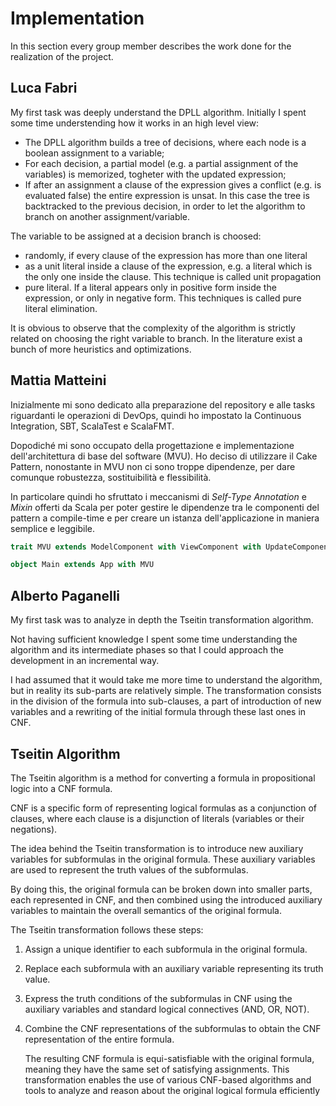 # Implementation

In this section every group member describes the work done for the realization of the project.

## Luca Fabri

My first task was deeply understand the DPLL algorithm. Initially I spent some time understending how it works in an high level view: 

- The DPLL algorithm builds a tree of decisions, where each node is a boolean assignment to a variable;
- For each decision, a partial model (e.g. a partial assignment of the variables) is memorized, togheter with the updated expression;
- If after an assignment a clause of the expression gives a conflict (e.g. is evaluated false) the entire expression is unsat. In this case the tree is backtracked to the previous decision, in order to let the algorithm to branch on another assignment/variable.

The variable to be assigned at a decision branch is choosed:
- randomly, if every clause of the expression has more than one literal
- as a unit literal inside a clause of the expression, e.g. a literal which is the only one inside the clause. This technique is called unit propagation
- pure literal. If a literal appears only in positive form inside the expression, or only in negative form. This techniques is called pure literal elimination.

It is obvious to observe that the complexity of the algorithm is strictly related on choosing the right variable to branch. In the literature exist a bunch of more heuristics and optimizations.


## Mattia Matteini

Inizialmente mi sono dedicato alla preparazione del repository e
alle tasks riguardanti le operazioni di DevOps, quindi ho impostato la Continuous Integration,
SBT, ScalaTest e ScalaFMT.

Dopodiché mi sono occupato della progettazione e implementazione dell'architettura di base del software (MVU).
Ho deciso di utilizzare il Cake Pattern, nonostante in MVU non ci sono troppe dipendenze, per dare comunque robustezza, sostituibilità e flessibilità.

In particolare quindi ho sfruttato i meccanismi di _Self-Type Annotation_ e _Mixin_ offerti da Scala per poter 
gestire le dipendenze tra le componenti del pattern a compile-time e per creare un istanza dell'applicazione in maniera semplice e leggibile.

```scala
trait MVU extends ModelComponent with ViewComponent with UpdateComponent

object Main extends App with MVU
```

## Alberto Paganelli

My first task was to analyze in depth the Tseitin transformation algorithm. 

Not having sufficient knowledge I spent some time understanding the algorithm and its intermediate phases so that I could approach the development in an incremental way.

I had assumed that it would take me more time to understand the algorithm, but in reality its sub-parts are relatively simple. The transformation consists in the division of the formula into sub-clauses, a part of introduction of new variables and a rewriting of the initial formula through these last ones in CNF.

## Tseitin Algorithm
The Tseitin algorithm is a method for converting a formula in propositional logic into a CNF formula.

CNF is a specific form of representing logical formulas as a conjunction of clauses, where each clause is a disjunction of literals (variables or their negations).

The idea behind the Tseitin transformation is to introduce new auxiliary variables for subformulas in the original formula. These auxiliary variables are used to represent the truth values of the subformulas. 

By doing this, the original formula can be broken down into smaller parts, each represented in CNF, and then combined using the introduced auxiliary variables to maintain the overall semantics of the original formula.

The Tseitin transformation follows these steps:

1. Assign a unique identifier to each subformula in the original formula.
2. Replace each subformula with an auxiliary variable representing its truth value.
3. Express the truth conditions of the subformulas in CNF using the auxiliary variables and standard logical connectives (AND, OR, NOT).
4. Combine the CNF representations of the subformulas to obtain the CNF representation of the entire formula.

    The resulting CNF formula is equi-satisfiable with the original formula, meaning they have the same set of satisfying assignments. This transformation enables the use of various CNF-based algorithms and tools to analyze and reason about the original logical formula efficiently


